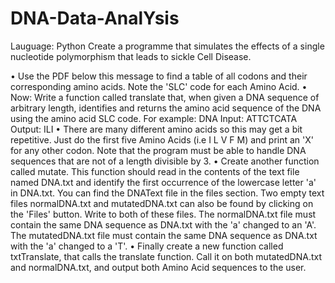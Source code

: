 # DNA-Data-AnalYsis
Lauguage: Python
Create a programme that simulates the effects of a single nucleotide polymorphism that leads to sickle Cell Disease.

• Use the PDF below this message to find a table of all codons and their corresponding amino acids. Note the 'SLC' code for each Amino Acid. 
• Now: Write a function called translate that, when given a DNA sequence of arbitrary length, identifies and returns the amino acid sequence of the DNA using the amino acid SLC code. For example: DNA Input: ATTCTCATA  Output: ILI 
• There are many different amino acids so this may get a bit repetitive. Just do the first five Amino Acids (i.e I L V F M) and print an 'X' for any other codon. Note that the program must be able to handle DNA sequences that are not of a length divisible by 3. 
• Create another function called mutate. This function should read in the contents of the text file named DNA.txt and identify the first occurrence of the lowercase letter 'a' in DNA.txt. You can find the DNAText file in the files section. Two empty text files normalDNA.txt and mutatedDNA.txt can also be found by clicking on the 'Files' button. Write to both of these files. The normalDNA.txt file must contain the same DNA sequence as DNA.txt with the 'a' changed to an 'A'. The mutatedDNA.txt file must contain the same DNA sequence as DNA.txt with the 'a' changed to a 'T'.
• Finally create a new function called txtTranslate, that calls the translate function. Call it on both mutatedDNA.txt and normalDNA.txt, and output both Amino Acid sequences to the user.
